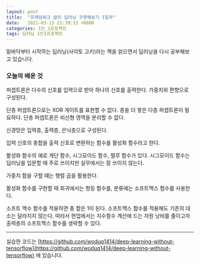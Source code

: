 ```yaml
---
layout: post
title:  "프레임워크 없이 딥러닝 구현해보기 1일차"
date:   2021-03-13 21:39:13 +0800
categories: 1인_1프로젝트
tags: 딥러닝 1인1프로젝트
---
```


밑바닥부터 시작하는 딥러닝(사이토 고키)라는 책을 읽으면서 딥러닝을 다시 공부해보고 있습니다. 



### 오늘의 배운 것

퍼셉트론은 다수의 신호를 입력으로 받아 하나의 신호를 출력한다. 가중치와 편향으로 구성된다.

단층 퍼셉트론으로는 XOR 게이트를 표현할 수 없다. 층을 더 쌓은 다층 퍼셉트론이 필요하다. 단층 퍼셉트론은 비선형 영역을 분리할 수 없다.

신경망은 입력층, 출력층, 은닉층으로 구성된다.

입력 신호의 총합을 출력 신호로 변환하는 함수를 활성화 함수라고 한다.

활성화 함수의 예로 계단 함수, 시그모이드 함수, 렐루 함수가 있다. 시그모이드 함수는 딥러닝을 입문할 때 주로 쓰이지만 실무에서는 잘 쓰이지 않는다.

가중치 합을 구할 때는 행렬 곱을 활용한다.

활성화 함수를 구현할 때 회귀에서는 항등 함수를, 분류에는 소프트맥스 함수를 사용한다.

소프트 맥수 함수를 적용하면 총 합은 1이 된다. 소프트맥스 함수를 적용해도 기존의 대소는 달라지지 않는다. 따라서 현업에서는 지수함수 계산에 드는 자원 낭비를 줄이고자 출력층의 소프트맥스 함수를 생략할 수 있다.



------

실습한 코드는 [https://github.com/woduq1414/deep-learning-without-tensorflow](https://github.com/woduq1414/deep-learning-without-tensorflow) 에 있습니다.

